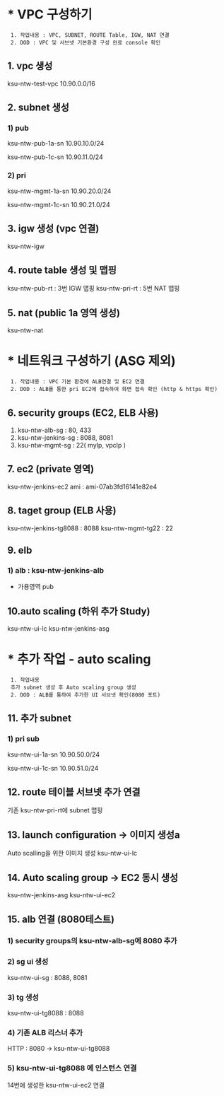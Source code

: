 # ###########################
# * VPC 구성하기
~~~
 1. 작업내용 : VPC, SUBNET, ROUTE Table, IGW, NAT 연결
 2. DOD : VPC 및 서브넷 기본환경 구성 완료 console 확인
~~~

## 1. vpc 생성
 ksu-ntw-test-vpc
 10.90.0.0/16

## 2. subnet 생성
### 1) pub
 ksu-ntw-pub-1a-sn
 10.90.10.0/24

 ksu-ntw-pub-1c-sn
 10.90.11.0/24

### 2) pri
 ksu-ntw-mgmt-1a-sn
 10.90.20.0/24

 ksu-ntw-mgmt-1c-sn
 10.90.21.0/24

## 3. igw 생성 (vpc 연결)
 ksu-ntw-igw

## 4. route table 생성 및 맵핑
 ksu-ntw-pub-rt : 3번 IGW 맵핑
 ksu-ntw-pri-rt : 5번 NAT 맵핑

## 5. nat (public 1a 영역 생성)
 ksu-ntw-nat
 
# ###########################

# ###########################
# * 네트워크 구성하기 (ASG 제외)
~~~
 1. 작업내용 : VPC 기본 환경에 ALB연결 및 EC2 연결
 2. DOD : ALB를 통한 pri EC2에 접속하여 화면 접속 확인 (http & https 확인)
~~~

## 6. security groups (EC2, ELB 사용)
1) ksu-ntw-alb-sg : 80, 433
2) ksu-ntw-jenkins-sg : 8088, 8081
3) ksu-ntw-mgmt-sg : 22( myIp, vpcIp )

## 7. ec2 (private 영역)
ksu-ntw-jenkins-ec2
ami : ami-07ab3fd16141e82e4

## 8. taget group (ELB 사용)
ksu-ntw-jenkins-tg8088 : 8088
ksu-ntw-mgmt-tg22 : 22

## 9. elb
### 1) alb : ksu-ntw-jenkins-alb
 - 가용영역 pub

## 10.auto scaling (하위 추가 Study)
ksu-ntw-ui-lc
ksu-ntw-jenkins-asg

# ###########################

# ###########################
# * 추가 작업 - auto scaling
~~~
 1. 작업내용
 추가 subnet 생성 후 Auto scaling group 생성
 2. DOD : ALB를 통하여 추가한 UI 서브넷 확인(8080 포트)
~~~

## 11. 추가 subnet
### 1) pri sub
 ksu-ntw-ui-1a-sn
 10.90.50.0/24

 ksu-ntw-ui-1c-sn
 10.90.51.0/24

## 12. route 테이블 서브넷 추가 연결
 기존 ksu-ntw-pri-rt에 subnet 맵핑

## 13. launch configuration -> 이미지 생성a
 Auto scalling을 위한 이미지 생성
 ksu-ntw-ui-lc

## 14. Auto scaling group -> EC2 동시 생성
 ksu-ntw-jenkins-asg
 ksu-ntw-ui-ec2

## 15. alb 연결 (8080테스트)
### 1) security groups의 ksu-ntw-alb-sg에 8080 추가
### 2) sg ui 생성
 ksu-ntw-ui-sg : 8088, 8081
### 3) tg 생성
 ksu-ntw-ui-tg8088 : 8088
### 4) 기존 ALB 리스너 추가
  HTTP : 8080 -> ksu-ntw-ui-tg8088

### 5) ksu-ntw-ui-tg8088 에 인스턴스 연결
 14번에 생성한 ksu-ntw-ui-ec2 연결
 
# ###########################
